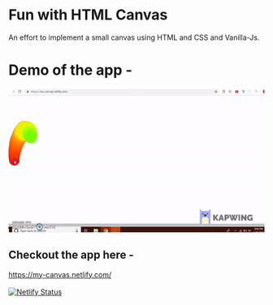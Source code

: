 # Fun with HTML Canvas

An effort to implement a small canvas using HTML and CSS and Vanilla-Js.

# Demo of the app -

![HTML-Canvas Demo](htmlcanvas.gif)

## Checkout the app here -

https://my-canvas.netlify.com/
<br><br>
[![Netlify Status](https://api.netlify.com/api/v1/badges/5138c261-3cc0-4cab-8103-5ceed20ce35f/deploy-status)](https://app.netlify.com/sites/my-canvas/deploys)
